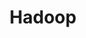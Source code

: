 ---
image:
  featured: 'true'
  path: /assets/images/projects/hadoop.png
permalink: /engineering/projects/hadoop/
project_link_name: hadoop
project_maintainers: ''
project_stats: 'false'
project_url: http://hadoop.apache.org/
title: Hadoop
---